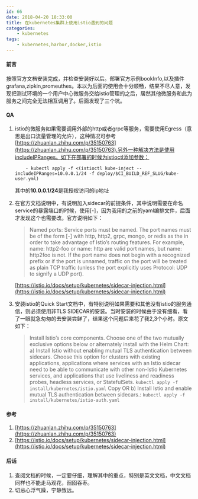 ```yaml
---
id: 66
date: 2018-04-20 18:33:00
title: 在kubernetes集群上使用istio遇到的问题
categories:
    - kubernetes
tags:
    - kubernetes,harbor,docker,istio
---
```


#### 前言

按照官方文档安装完成，并检查安装好以后。部署官方示例bookInfo,以及插件grafana,zipkin,promeuthes。本以为后面的使用会十分顺畅，结果不尽人意，发现把测试环境的一个用户中心微服务交给istio管理的之后，居然其他微服务和此为服务之间完全无法相互调用了。后面发现了三个坑。
#### QA

1. istio的微服务如果需要调用外部的http或者grpc等服务，需要使用Egress（意思是出口流量管理的允许），这种情况可参考[https://zhuanlan.zhihu.com/p/35150763](https://zhuanlan.zhihu.com/p/35150763).另外一种解决方法是使用includeIPRanges。如下在部署的时候为istioctl添加参数：

    ```
        - kubectl apply -f <(istioctl kube-inject --includeIPRanges=10.0.0.1/24 -f deploy/$CI_BUILD_REF_SLUG/kube-user.yml)
    ```
    
    其中的**10.0.0.1/24**是我授权访问的ip地址
    
2. 在官方文档说明中，有说明加入sidecar的前提条件，其中说明需要在命名service的暴露端口的时候，使用<protocol>[-<suffix>]，因为我用的之前的yaml编排文件，后面才发现这个也需要改。官方说明如下：

    > Named ports: Service ports must be named. The port names must be of the form <protocol>[-<suffix>] with http, http2, grpc, mongo, or redis as the <protocol> in order to take advantage of Istio’s routing features. For example, name: http2-foo or name: http are valid port names, but name: http2foo is not. If the port name does not begin with a recognized prefix or if the port is unnamed, traffic on the port will be treated as plain TCP traffic (unless the port explicitly uses Protocol: UDP to signify a UDP port).
    
    [https://istio.io/docs/setup/kubernetes/sidecar-injection.html](https://istio.io/docs/setup/kubernetes/sidecar-injection.html)

3. 安装istio的Quick Start文档中，有特别说明如果需要和其他没有istio的服务通信，则必须使用非TLS SIDECAR的安装。当时安装的时候由于没有细看，看了一眼就急匆匆的去安装尝鲜了，结果这个问题后来花了我2,3个小时。原文如下：

    > Install Istio’s core components. Choose one of the two mutually exclusive options below or alternately install with the Helm Chart:
    a) Install Istio without enabling mutual TLS authentication between sidecars. Choose this option for clusters with existing applications, applications where services with an Istio sidecar need to be able to communicate with other non-Istio Kubernetes services, and applications that use liveliness and readiness probes, headless services, or StatefulSets.
    `kubectl apply -f install/kubernetes/istio.yaml`
    Copy
    OR
    b) Install Istio and enable mutual TLS authentication between sidecars.:
    `kubectl apply -f install/kubernetes/istio-auth.yaml`

#### 参考

1. [https://zhuanlan.zhihu.com/p/35150763](https://zhuanlan.zhihu.com/p/35150763)
2. [https://istio.io/docs/setup/kubernetes/sidecar-injection.html](https://istio.io/docs/setup/kubernetes/sidecar-injection.html)

#### 后话
1. 查阅文档的时候，一定要仔细，理解其中的重点，特别是英文文档，中文文档同样也不能走马观花，囫囵吞枣。
2. 切忌心浮气躁，宁静致远。